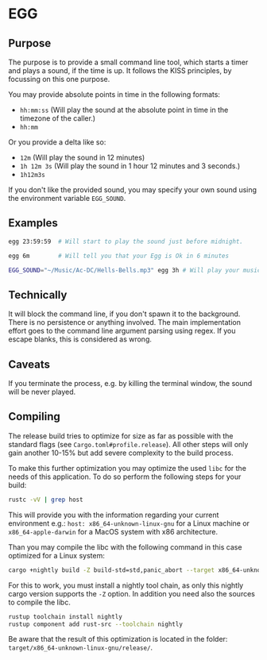 # EGG

## Purpose
The purpose is to provide a small command line tool, which starts a timer
and plays a sound, if the time is up. It follows the KISS principles, by
focussing on this one purpose.

You may provide absolute points in time in the following formats:
- `hh:mm:ss` (Will play the sound at the absolute point in time in the
  timezone of the caller.)
- `hh:mm`

Or you provide a delta like so:
* `12m` (Will play the sound in 12 minutes)
* `1h 12m 3s` (Will play the sound in 1 hour 12 minutes and 3 seconds.)
* `1h12m3s`

If you don't like the provided sound, you may specify your own sound using
the environment variable `EGG_SOUND`.

## Examples

```sh
egg 23:59:59  # Will start to play the sound just before midnight.

egg 6m        # Will tell you that your Egg is Ok in 6 minutes

EGG_SOUND="~/Music/Ac-DC/Hells-Bells.mp3" egg 3h # Will play your music in 3 hours
```

## Technically
It will block the command line, if you don't spawn it to the background.
There is no persistence or anything involved. The main implementation
effort goes to the command line argument parsing using regex. If you
escape blanks, this is considered as wrong.

## Caveats
If you terminate the process, e.g. by killing the terminal window, the
sound will be never played.

## Compiling
The release build tries to optimize for size as far as possible with the
standard flags (see `Cargo.toml#profile.release`). All other steps will only
gain another 10-15% but add severe complexity to the build process.

To make this further optimization you may optimize the used `libc` for the
needs of this application. To do so perform the following steps for your
build:

```sh
rustc -vV | grep host
```

This will provide you with the information regarding your current
environment e.g.: `host: x86_64-unknown-linux-gnu` for a Linux machine or
`x86_64-apple-darwin` for a MacOS system with x86 architecture.

Than you may compile the libc with the following command in this case
optimized for a Linux system:

```sh
cargo +nightly build -Z build-std=std,panic_abort --target x86_64-unknown-linux-gnu --release
```

For this to work, you must install a nightly tool chain, as only this
nightly cargo version supports the `-Z` option. In addition you need also
the sources to compile the libc.

```sh
rustup toolchain install nightly
rustup component add rust-src --toolchain nightly
```

Be aware that the result of this optimization is located in the folder:
`target/x86_64-unknown-linux-gnu/release/`.

